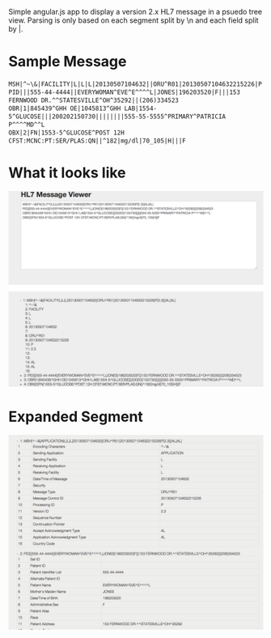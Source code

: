 Simple angular.js app to display a version 2.x HL7 message in a psuedo tree view. Parsing is only based on each segment split by \n and each field split by |.

# Sample Message

```
MSH|^~\&|FACILITY|L|L|L|20130507104632||ORU^R01|20130507104632215226|P|2.3|||AL|AL|
PID|||555-44-4444||EVERYWOMAN^EVE^E^^^^L|JONES|196203520|F|||153 FERNWOOD DR.^^STATESVILLE^OH^35292||(206)334523
OBR|1|845439^GHH OE|1045813^GHH LAB|1554-5^GLUCOSE|||200202150730||||||||555-55-5555^PRIMARY^PATRICIA P^^^^MD^^L
OBX|2|FN|1553-5^GLUCOSE^POST 12H CFST:MCNC:PT:SER/PLAS:QN||^182|mg/dl|70_105|H|||F
```

# What it looks like
![](hl7viewer.png?raw=true)


# Expanded Segment
![](hl7expanded.png?raw=true)
